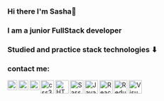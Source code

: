 ### Hi there I'm Sasha👋

### I am a junior FullStack developer

### Studied and practice stack technologies ⬇

### contact me:

[<img align="left" alt="KasianAleksandr | linkedin" width="22px" src="https://upload.wikimedia.org/wikipedia/commons/e/e9/Linkedin_icon.svg"/>][linkedin]
[<img align="left" alt="KasianAleksandr | facebook" width="22px" src="https://upload.wikimedia.org/wikipedia/commons/a/a7/Facebook_f_Logo_%28with_gradient%29.svg"/>][facebook]
[<img align="left" alt="KasianAleksandr | instagram" width="22px" src="https://upload.wikimedia.org/wikipedia/commons/thumb/e/e7/Instagram_logo_2016.svg/132px-Instagram_logo_2016.svg.png"/>][instagram]

<img align="left" alt="css3" src="https://upload.wikimedia.org/wikipedia/commons/3/3d/CSS.3.svg" width="30px"/>
<img align="left" alt="HTML5" src="https://upload.wikimedia.org/wikipedia/commons/6/61/HTML5_logo_and_wordmark.svg" width="30px"/>
<img align="left" alt="Sass" src="https://upload.wikimedia.org/wikipedia/commons/9/96/Sass_Logo_Color.svg" width="30px"/>
<img align="left" alt="JavaScript" src="https://upload.wikimedia.org/wikipedia/commons/7/73/Javascript-736400_960_720.png" width="30px"/>
<img align="left" alt="React" src="https://upload.wikimedia.org/wikipedia/commons/a/a7/React-icon.svg" width="30px"/>
<img align="left" alt="Redux" src="https://upload.wikimedia.org/wikipedia/commons/4/49/Redux.png" width="30px"/>
<img align="left" alt="Visual Studio Code" src="https://upload.wikimedia.org/wikipedia/commons/2/2d/Visual_Studio_Code_1.18_icon.svg" width="30px"/>

[linkedin]: https://www.linkedin.com/in/aleksandr-kasian-0310/
[facebook]: https://www.facebook.com/profile.php?id=100015199141489
[instagram]: https://www.instagram.com/vsenamnogoproshe/

<!--

**aleksandr031091/aleksandr031091** is a ✨ _special_ ✨ repository because its `README.md` (this file) appears on your GitHub profile.

Here are some ideas to get you started:

- 🔭 I’m currently working on ...
- 🌱 I’m currently learning ...
- 👯 I’m looking to collaborate on ...
- 🤔 I’m looking for help with ...
- 💬 Ask me about ...
- 📫 How to reach me: ...
- 😄 Pronouns: ...
- ⚡ Fun fact: ...
  -->

